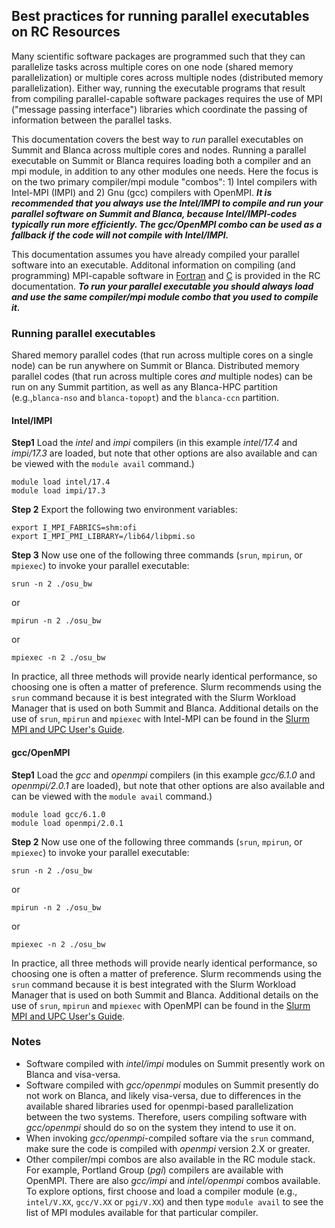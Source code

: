 ##  Best practices for running parallel executables on RC Resources

Many scientific software packages are programmed such that they can parallelize tasks across multiple cores on one node (shared memory parallelization) or multiple cores across multiple nodes (distributed memory parallelization).  Either way, running the executable programs that result from compiling parallel-capable software packages requires the use of MPI ("message passing interface") libraries which coordinate the passing of information between the parallel tasks.

This documentation covers the best way to _run_ parallel executables on Summit and Blanca across multiple cores and nodes. Running a parallel executable on Summit or Blanca requires loading both a compiler and an mpi module, in addition to any other modules one needs.  Here the focus is on the two primary compiler/mpi module "combos": 1) Intel compilers with Intel-MPI (IMPI) and 2) Gnu (gcc) compilers with OpenMPI.  ___It is recommended that you always use the Intel/IMPI to compile and run your parallel software on Summit and Blanca, because Intel/IMPI-codes typically run more efficiently. The gcc/OpenMPI combo can be used as a fallback if the code will not compile with Intel/IMPI.___

This documentation assumes you have already compiled your parallel software into an executable.  Additonal information on compiling (and programming) MPI-capable software in [Fortran](https://curc.readthedocs.io/en/latest/programming/MPI-Fortran.html) and [C](https://curc.readthedocs.io/en/latest/programming/MPI-C.html) is provided in the RC documentation. ___To run your parallel executable you should always load and use the same compiler/mpi module combo that you used to compile it.___  



### Running parallel executables

Shared memory parallel codes (that run across multiple cores on a single node) can be run anywhere on Summit or Blanca.  Distributed memory parallel codes (that run across multiple cores _and_ multiple nodes) can be run on any Summit partition, as well as any Blanca-HPC partition (e.g.,`blanca-nso` and `blanca-topopt`) and the `blanca-ccn` partition.

#### Intel/IMPI

__Step1__
Load the _intel_ and _impi_ compilers (in this example _intel/17.4_ and _impi/17.3_ are loaded, but note that other options are also available and can be viewed with the `module avail` command.)
```
module load intel/17.4
module load impi/17.3
```

__Step 2__
Export the following two environment variables:
```
export I_MPI_FABRICS=shm:ofi
export I_MPI_PMI_LIBRARY=/lib64/libpmi.so
```

__Step 3__
Now use one of the following three commands (`srun`, `mpirun`, or `mpiexec`) to invoke your parallel executable:
```
srun -n 2 ./osu_bw
```
or
```
mpirun -n 2 ./osu_bw
```
or
```
mpiexec -n 2 ./osu_bw
```

In practice, all three methods will provide nearly identical performance, so choosing one is often a matter of preference. Slurm recommends using the `srun` command because it is best integrated with the Slurm Workload Manager that is used on both Summit and Blanca. Additional details on the use of `srun`, `mpirun` and `mpiexec` with Intel-MPI can be found in the [Slurm MPI and UPC User's Guide](https://slurm.schedmd.com/mpi_guide.html#intel_mpi).

#### gcc/OpenMPI

__Step1__
Load the _gcc_ and _openmpi_ compilers (in this example _gcc/6.1.0_ and _openmpi/2.0.1_ are loaded), but note that other options are also available and can be viewed with the `module avail` command.)
```
module load gcc/6.1.0
module load openmpi/2.0.1
```

__Step 2__
Now use one of the following three commands (`srun`, `mpirun`, or `mpiexec`) to invoke your parallel executable:
```
srun -n 2 ./osu_bw
```
or
```
mpirun -n 2 ./osu_bw
```
or
```
mpiexec -n 2 ./osu_bw
```

In practice, all three methods will provide nearly identical performance, so choosing one is often a matter of preference. Slurm recommends using the `srun` command because it is best integrated with the Slurm Workload Manager that is used on both Summit and Blanca. Additional details on the use of `srun`, `mpirun` and `mpiexec` with OpenMPI can be found in the [Slurm MPI and UPC User's Guide](https://slurm.schedmd.com/mpi_guide.html#open_mpi).

### Notes

* Software compiled with _intel/impi_ modules on Summit presently work on Blanca and visa-versa.
* Software compiled with _gcc/openmpi_ modules on Summit presently do not work on Blanca, and likely visa-versa, due to differences in the available shared libraries used for openmpi-based parallelization between the two systems. Therefore, users compiling software with _gcc/openmpi_ should do so on the system they intend to use it on.
* When invoking _gcc/openmpi_-compiled softare via the `srun` command, make sure the code is compiled with _openmpi_ version 2.X or greater. 
* Other compiler/mpi combos are also available in the RC module stack.  For example, Portland Group (_pgi_) compilers are available with OpenMPI.  There are also _gcc/impi_ and _intel/openmpi_ combos available.  To explore options, first choose and load a compiler module (e.g., `intel/V.XX`, `gcc/V.XX` or `pgi/V.XX`) and then type `module avail` to see the list of MPI modules available for that particular compiler. 





